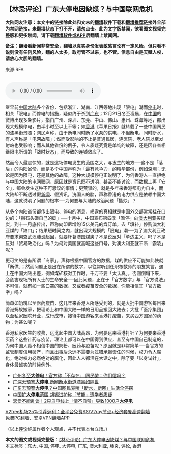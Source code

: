  <h2>【林忌评论】广东大停电因缺煤？与中国联网危机</h2> <p class="notice"><b>大陆网友注意：本文中的链接除此处和文末的<a href="https://github.com/bannedbook/fanqiang" >翻墙</a>软件下载和<a href="https://github.com/killgcd/justmysocks/blob/master/README.md">翻墙推荐</a>链接外全部为禁网链接，未翻墙状态下打不开，请勿点击。此为文字版禁闻，欲看图文视频完整版和更多禁闻，请下载<a href="https://github.com/bannedbook/fanqiang">翻墙软件或APP</a>后翻墙上禁闻网。</p><p>备注：翻墙看新闻非常安全，翻墙以真实身份发表敏感言论有一定风险，但只看不说则没有任何风险，翻的人太多，政府管不过来，也不管。信息自由是天赋人权，请放心大胆的翻墙。</b></p>  <div class="entry"> <p>来源:RFA</p> <p><br /> <audio controls="controls" preload="metadata" src="https://www.rfa.org/cantonese/commentaries/kl/com-12212020103651.html/@@stream" type="audio/mpeg"><br /> </audio></p>  <p>继早前<span class='wp_keywordlink_affiliate'><a href="https://www.bannedbook.org/" title="中国" target="_blank">中国</a></span><span class='wp_keywordlink_affiliate'><a href="https://www.bannedbook.org/" title="大陆" target="_blank">大陆</a></span>多个省份，包括浙江、湖南、江西等地出现「限电」潮而<a href="https://www.bannedbook.org/bnews/tag/%E5%81%9C%E7%94%B5/" class="st_tag internal_tag" rel="tag" title="标签 停电 下的日志">停电</a>时，相关「限电」而停电的措施，疑似终于杀到<a href="https://www.bannedbook.org/bnews/tag/%e5%b9%bf%e4%b8%9c/" class="st_tag internal_tag" rel="tag" title="标签 广东 下的日志">广东</a>；12月21日冬至凌晨，在<a href="https://www.bannedbook.org/bnews/tag/%E4%B8%AD%E5%9B%BD/" class="st_tag internal_tag" rel="tag" title="标签 中国 下的日志">中国</a>的微博出现多条影片，指由广州、深圳、东莞、中山、佛山、惠州、珠海等地，都出现大规模停电，由半小时至以上不等；如<a href="https://www.bannedbook.org/bnews/tag/%e9%a6%99%e6%b8%af/" class="st_tag internal_tag" rel="tag" title="标签 香港 下的日志">香港</a>《苹果日报》就转载了一些中国网民的漆黑街景照；网民声称，由于断电同时断了水泵的供电，不但断电，同时断水，有人声称是「电网故障」；然而受影响的不止是普通民居，连医院、老人院以至发射站也受影响；而从其他省份的例子，令人质疑究竟是单纯的故障，还是因各省相继限电所谓的「战时状态」，而导致的连锁效应了。</p> <p>然而令人最震惊的，就是这场停电发生的范围之大，与发生的地方──这不是「落后」的内陆省份，而是多个中国声称为「最有竞争力」的精华部份，例如深圳；无论是因为限电，还是其他的故障，这种大规模停电正说明了，为何香港人一直拒绝与中国大陆的电网联网，原因就是资讯既不透明，甚至不能讨论，而数据上再「安全」，都会发生这种不可思议的事情；更荒谬的，就是多年来香港都电力自主，而大陆却不断透过假<span class='wp_keywordlink_affiliate'><a href="https://www.bannedbook.org/" title="新闻">新闻</a></span>、假资讯，洗国人的脑，声称香港的电力供应是依赖中国大陆，这就说明了问题的根本──为何要与大陆的政治问题「揽炒」？</p>  <p>从多个内陆省份都传出限电、停电的消息，揭露的真相就是中国外交部常常挂在口边的：「搬石头砸自己的脚」──十月中，中国宣布第四季「暂停」向<a href="https://www.bannedbook.org/bnews/tag/%e6%be%b3%e5%a4%a7%e5%88%a9%e4%ba%9a/" class="st_tag internal_tag" rel="tag" title="标签 澳大利亚 下的日志">澳大利亚</a>买煤炭，到十一月底传出，声称向印尼增购15亿美元的煤订单，去「填补」停购澳大利亚煤的「缺口」；结果短时间之内，就出现大规模的「限电」潮──为了澳大利亚政府要求彻查武汉<a href="https://www.bannedbook.org/bnews/tag/%e8%82%ba%e7%82%8e/" class="st_tag internal_tag" rel="tag" title="标签 肺炎 下的日志">肺炎</a>起因，就要杯葛澳国煤炭？不是说反对「单边主义」吗？不是反对「贸易政治化」吗？为何对美国就高喊这些口号，对澳大利亚就不断「霸凌」呢？</p> <p>更可笑的是有所谓「专家」，声称根据中国官方的数据，煤的供应不可能如此快就「断供」；然而问题正是出在所谓的数字，以往常听到任职核数师的朋友笑言，遇上在中国大陆出差，例如煤矿核对工作时，千万不要「太认真」，否则倒塌下来，会危害现场所有人士的生命安全──因此问题，正在于「官方数字」与「官方说法」不可信，就有如一些口罩的数据，又或者疫苗安全的数据，你能相信其「官方数字」吗？</p>  <p>简单如奶粉以至医药疫苗，这几年来香港人所感受到的，就是大批中国游客每日来香港蚂蚁搬家，把理论上和中国大陆一样的日用品搬回大陆去；大批「医疗集团」以至私家医院开业，成行成市，接待中国游客来香港打疫苗，来买西方国家的药物；为甚么呢？</p> <p>香港私家医生的收费，远比起中国大陆高昂，为何要远来香港打针？为何要来香港买药？这些针药与疫苗，理论上都可以在中国得到供应，甚至有中国自己制造的，为何中国人竟不相信中国的奶粉、医药与疫苗呢？原因就是非常简单──当官方的监管制度信用破产，而且出事后永远不需要为过错承担责任的时候，权力令人腐化，绝对权力必然绝对的腐化，因此人人都活在大话之中，除了要「以身试针」，身体最诚实的时候例外。</p>  <ul class='op-related-articles' title='相关阅读'> <li><a href='https://www.bannedbook.org/bnews/cbnews/20201222/1452467.html' target='_blank'>广州冬至<b>大停电</b>！官方称「不存在」 网民酸：你们信吗？</a></li> <li><a href='https://www.bannedbook.org/bnews/headline/20201221/1452260.html' target='_blank'>广深无预警<b>大停电</b> 断网断水街道漆黑如隔世</a></li> <li><a href='https://www.bannedbook.org/bnews/cnnews/20201221/1451921.html' target='_blank'>广东无预警<b>大停电</b>？中国网民哀嚎「断水、断网」生活全停摆</a></li> <li><a href='https://www.bannedbook.org/bnews/headline/20201218/1450380.html' target='_blank'>中国扩<b>大停电</b>范围 胡锡进护称「节能」遭学者质疑</a></li> <li><a href='https://www.bannedbook.org/bnews/funmedia/20200410/1309708.html' target='_blank'>恋爱不能乱谈！2只鸟电线上「情不自禁」导致1000户<b>大停电</b></a></li> </ul> <p class="texttj"> <a href="https://www.bannedbook.org/forum23/topic22702.html" target="_blank">V2free机场25%引荐返利：全平台免费SS/V2ray节点+经济套餐高速翻墙</a><br/> <a href="https://github.com/bannedbook/fanqiang/wiki/%E7%A6%81%E9%97%BB%E7%BD%91%E5%AE%89%E5%8D%93%E7%BF%BB%E5%A2%99%E6%96%B0%E9%97%BBAPP" target="_blank">免费PC翻墙、安卓VPN翻墙APP</a></p><p>（以上<span class='wp_keywordlink_affiliate'><a href="https://www.bannedbook.org/bnews/comments/" title="新闻评论" target="_blank">评论</a></span>纯属作者个人观点，并不代表本台立场。）</p><a name='sharetosocial'></a>       <div><b>本文的图文或视频完整版</b>：<a href='https://www.bannedbook.org/bnews/comments/20201222/1452926.html'>【林忌评论】广东大停电因缺煤？与中国联网危机</a></div>  </div><!--END ENTRY--> <div class="postfooter"> <div>本文标签：<a href="https://www.bannedbook.org/bnews/tag/%E4%B8%9C%E5%A4%A7/" rel="tag">东大</a>, <a href="https://www.bannedbook.org/bnews/tag/%E4%B8%AD%E5%9B%BD/" rel="tag">中国</a>, <a href="https://www.bannedbook.org/bnews/tag/%E5%81%9C%E7%94%B5/" rel="tag">停电</a>, <a href="https://www.bannedbook.org/bnews/tag/%E5%A4%A7%E5%81%9C%E7%94%B5/" rel="tag">大停电</a>, <a href="https://www.bannedbook.org/bnews/tag/%e5%b9%bf%e4%b8%9c/" rel="tag">广东</a>, <a href="https://www.bannedbook.org/bnews/tag/%e6%be%b3%e5%a4%a7%e5%88%a9%e4%ba%9a/" rel="tag">澳大利亚</a>, <a href="https://www.bannedbook.org/bnews/tag/%e8%82%ba%e7%82%8e/" rel="tag">肺炎</a>, <a href="https://www.bannedbook.org/bnews/tag/%E8%AF%84%E8%AE%BA/" rel="tag">评论</a>, <a href="https://www.bannedbook.org/bnews/tag/%e9%a6%99%e6%b8%af/" rel="tag">香港</a></div>  </div><!--END POSTFOOTER--> 